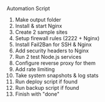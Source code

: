 Automation Script

1. Make output folder  
2. Install & start Nginx  
3. Create 2 sample sites  
4. Setup firewall rules (2222 + Nginx)  
5. Install Fail2Ban for SSH & Nginx  
6. Add security headers to Nginx  
7. Run 2 test Node.js services  
8. Configure reverse proxy for them  
9. Add rate limiting  
10. Take system snapshots & log stats  
11. Run deploy script if found  
12. Run backup script if found  
13. Finish with "done"  
